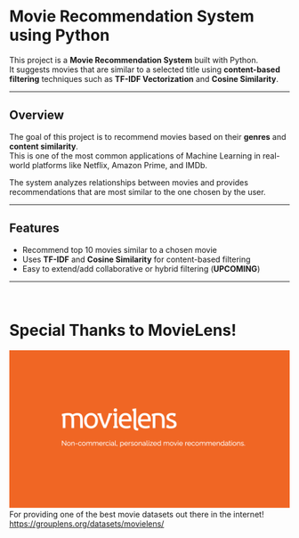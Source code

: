 # Movie Recommendation System using Python

This project is a **Movie Recommendation System** built with Python.  
It suggests movies that are similar to a selected title using **content-based filtering** techniques such as **TF-IDF Vectorization** and **Cosine Similarity**.

---

## Overview

The goal of this project is to recommend movies based on their **genres** and **content similarity**.  
This is one of the most common applications of Machine Learning in real-world platforms like Netflix, Amazon Prime, and IMDb.

The system analyzes relationships between movies and provides recommendations that are most similar to the one chosen by the user.

---

## Features

- Recommend top 10 movies similar to a chosen movie
- Uses **TF-IDF** and **Cosine Similarity** for content-based filtering
- Easy to extend/add collaborative or hybrid filtering (**UPCOMING**)<br>

---
<br>

# Special Thanks to MovieLens!
![movielens-logo](Images/movielens-2x.png)<br>
For providing one of the best movie datasets out there in the internet!
https://grouplens.org/datasets/movielens/